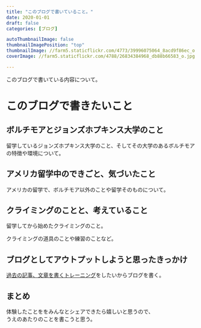 ```yaml
---
title: "このブログで書いていること。"
date: 2020-01-01
draft: false
categories: [ブログ]

autoThumbnailImage: false
thumbnailImagePosition: "top"
thumbnailImage: //farm5.staticflickr.com/4773/39996075064_8acd9f86ec_o.jpg
coverImage: //farm5.staticflickr.com/4788/26834384968_db88b66583_o.jpg

---
```


このブログで書いている内容について。

<!--more-->

<!-- toc -->

# このブログで書きたいこと

## ボルチモアとジョンズホプキンス大学のこと

留学しているジョンズホプキンス大学のこと、そしてその大学のあるボルチモアの特徴や環境について。

## アメリカ留学中のできごと、気づいたこと

アメリカの留学で、ボルチモア以外のことや留学そのものについて。

## クライミングのことと、考えていること

留学してから始めたクライミングのこと。  

クライミングの道具のことや練習のことなど。  

## ブログとしてアウトプットしようと思ったきっかけ

[過去の記事、文章を書くトレーニング](https://yumatsuoka.github.io/blog/2018/01/25/first-post/)をしたいからブログを書く。

## まとめ

体験したことををみんなとシェアできたら嬉しいと思うので、  
うえのあたりのことを書こうと思う。  

